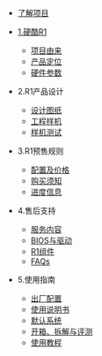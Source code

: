 <!-- docs/_sidebar.md -->

- [了解项目](/1Page.md)

- [1.硬酷R1](/README.md)
  - [项目由来](/project/introduction.md)
  - [产品定位](/project/position.md)
  - [硬件参数](/project/hardware_design.md)
  
- 2.R1产品设计
  - [设计图纸](/hardwareDesign/Design.md)
  - [工程样机](/hardwareDesign/sample.md)
  - [样机测试](/)
  
- 3.R1预售规则
  - [配置及价格](/Buying/prices.md)
  - [购买须知](/Buying/must_know.md)
  - [进度信息](/Buying/process.md)
  
- 4.售后支持
  - [服务内容](/support/service.md)
  - [BIOS与驱动](/support/BIOS-Drivers.md)
  - [R1组件](/support/parts.md)
  - [FAQs](/support/FAQs.md)
  
- 5.使用指南
  - [出厂配置](/guidance/configuration.md)
  - [使用说明书](/guidance/manual.md)
  - [默认系统](/guidance/default_os.md)
  - [开箱、拆解与评测](/guidance/reviews.md)
  - [使用教程](/guidance/guidance.md)
  

